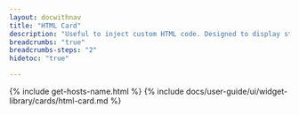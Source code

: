 ```yaml
---
layout: docwithnav
title: "HTML Card"
description: "Useful to inject custom HTML code. Designed to display static information only."
breadcrumbs: "true"
breadcrumbs-steps: "2"
hidetoc: "true"

---
```

{% include get-hosts-name.html %}
{% include docs/user-guide/ui/widget-library/cards/html-card.md %}
